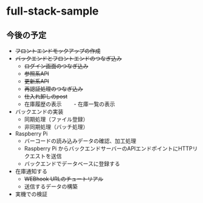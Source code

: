 # full-stack-sample
## 今後の予定
- ~~フロントエンドモックアップの作成~~
- ~~バックエンドとフロントエンドのつなぎ込み~~
    - ~~ログイン画面のつなぎ込み~~
    - ~~参照系API~~
    - ~~更新系API~~
    - ~~再認証処理のつなぎ込み~~
    - ~~仕入れ卸しのpost~~
    - 在庫履歴の表示
　　- 在庫一覧の表示
- バックエンドの実装
    - 同期処理（ファイル登録）
    - 非同期処理（バッチ処理）
- Raspberry Pi
    - バーコードの読み込みデータの確認、加工処理
    - Raspberry Pi からバックエンドサーバーのAPIエンドポイントにHTTPリクエストを送信
    - バックエンドでデータベースに登録する
- 在庫通知する
    - ~~WEBhook URLのチュートリアル~~
    - 送信するデータの構築
- 実機での検証

